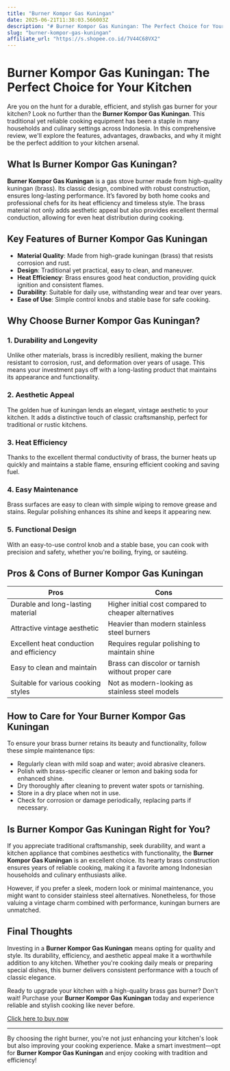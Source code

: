 ```yaml
---
title: "Burner Kompor Gas Kuningan"
date: 2025-06-21T11:38:03.566003Z
description: "# Burner Kompor Gas Kuningan: The Perfect Choice for Your Kitchen..."
slug: "burner-kompor-gas-kuningan"
affiliate_url: "https://s.shopee.co.id/7V44C68VX2"
---
```

# Burner Kompor Gas Kuningan: The Perfect Choice for Your Kitchen

Are you on the hunt for a durable, efficient, and stylish gas burner for your kitchen? Look no further than the **Burner Kompor Gas Kuningan**. This traditional yet reliable cooking equipment has been a staple in many households and culinary settings across Indonesia. In this comprehensive review, we'll explore the features, advantages, drawbacks, and why it might be the perfect addition to your kitchen arsenal.

## What Is Burner Kompor Gas Kuningan?

**Burner Kompor Gas Kuningan** is a gas stove burner made from high-quality kuningan (brass). Its classic design, combined with robust construction, ensures long-lasting performance. It’s favored by both home cooks and professional chefs for its heat efficiency and timeless style. The brass material not only adds aesthetic appeal but also provides excellent thermal conduction, allowing for even heat distribution during cooking.

## Key Features of Burner Kompor Gas Kuningan

- **Material Quality**: Made from high-grade kuningan (brass) that resists corrosion and rust.
- **Design**: Traditional yet practical, easy to clean, and maneuver.
- **Heat Efficiency**: Brass ensures good heat conduction, providing quick ignition and consistent flames.
- **Durability**: Suitable for daily use, withstanding wear and tear over years.
- **Ease of Use**: Simple control knobs and stable base for safe cooking.

## Why Choose Burner Kompor Gas Kuningan?

### 1. Durability and Longevity

Unlike other materials, brass is incredibly resilient, making the burner resistant to corrosion, rust, and deformation over years of usage. This means your investment pays off with a long-lasting product that maintains its appearance and functionality.

### 2. Aesthetic Appeal

The golden hue of kuningan lends an elegant, vintage aesthetic to your kitchen. It adds a distinctive touch of classic craftsmanship, perfect for traditional or rustic kitchens.

### 3. Heat Efficiency

Thanks to the excellent thermal conductivity of brass, the burner heats up quickly and maintains a stable flame, ensuring efficient cooking and saving fuel.

### 4. Easy Maintenance

Brass surfaces are easy to clean with simple wiping to remove grease and stains. Regular polishing enhances its shine and keeps it appearing new.

### 5. Functional Design

With an easy-to-use control knob and a stable base, you can cook with precision and safety, whether you're boiling, frying, or sautéing.

## Pros & Cons of Burner Kompor Gas Kuningan

| **Pros** | **Cons** |
|------------|--------------|
| Durable and long-lasting material | Higher initial cost compared to cheaper alternatives |
| Attractive vintage aesthetic | Heavier than modern stainless steel burners |
| Excellent heat conduction and efficiency | Requires regular polishing to maintain shine |
| Easy to clean and maintain | Brass can discolor or tarnish without proper care |
| Suitable for various cooking styles | Not as modern-looking as stainless steel models |

## How to Care for Your Burner Kompor Gas Kuningan

To ensure your brass burner retains its beauty and functionality, follow these simple maintenance tips:

- Regularly clean with mild soap and water; avoid abrasive cleaners.
- Polish with brass-specific cleaner or lemon and baking soda for enhanced shine.
- Dry thoroughly after cleaning to prevent water spots or tarnishing.
- Store in a dry place when not in use.
- Check for corrosion or damage periodically, replacing parts if necessary.

## Is Burner Kompor Gas Kuningan Right for You?

If you appreciate traditional craftsmanship, seek durability, and want a kitchen appliance that combines aesthetics with functionality, the **Burner Kompor Gas Kuningan** is an excellent choice. Its hearty brass construction ensures years of reliable cooking, making it a favorite among Indonesian households and culinary enthusiasts alike.

However, if you prefer a sleek, modern look or minimal maintenance, you might want to consider stainless steel alternatives. Nonetheless, for those valuing a vintage charm combined with performance, kuningan burners are unmatched.

## Final Thoughts

Investing in a **Burner Kompor Gas Kuningan** means opting for quality and style. Its durability, efficiency, and aesthetic appeal make it a worthwhile addition to any kitchen. Whether you're cooking daily meals or preparing special dishes, this burner delivers consistent performance with a touch of classic elegance.

Ready to upgrade your kitchen with a high-quality brass gas burner? Don't wait! Purchase your **Burner Kompor Gas Kuningan** today and experience reliable and stylish cooking like never before.

[Click here to buy now](https://s.shopee.co.id/7V44C68VX2)

---

By choosing the right burner, you're not just enhancing your kitchen's look but also improving your cooking experience. Make a smart investment—opt for **Burner Kompor Gas Kuningan** and enjoy cooking with tradition and efficiency!